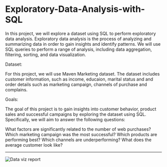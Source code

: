 # Exploratory-Data-Analysis-with-SQL

In this project, we will explore a dataset using SQL to perform exploratory data analysis. Exploratory data analysis is the process of analyzing and summarizing data in order to gain insights and identify patterns. We will use SQL queries to perform a range of analysis, including data aggregation, filtering, sorting, and data visualization.

Dataset:

For this project, we will use Maven Marketing dataset. The dataset includes customer information, such as income, educaion, marital status and and order details such as marketing campaign, channels of purchase and complains.

Goals:

The goal of this project is to gain insights into customer behavior, product sales and successful campaigns by exploring the dataset using SQL. Specifically, we will aim to answer the following questions:

What factors are significantly related to the number of web purchases?
Which marketing campaign was the most successful?
Which products are performing best?
Which channels are underperforming?
What does the average customer look like?

------------
![Data viz report](https://user-images.githubusercontent.com/107825654/226981811-20d46a23-8053-4f06-9d0f-78599ed0be03.jpg)
